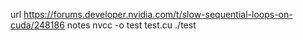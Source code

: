 url
https://forums.developer.nvidia.com/t/slow-sequential-loops-on-cuda/248186
notes
nvcc -o test test.cu
./test